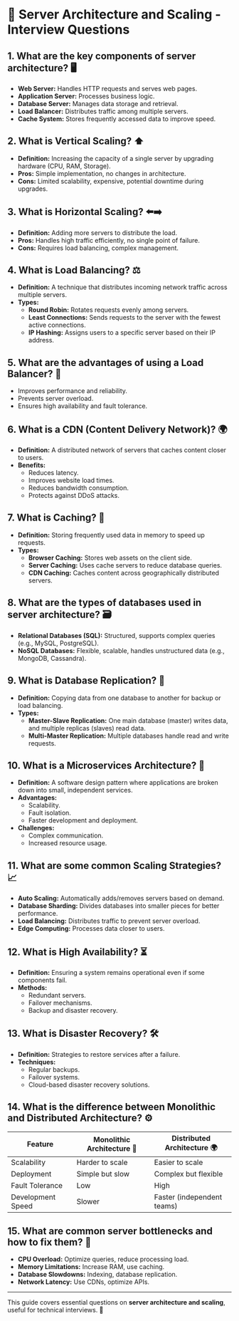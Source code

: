# 🏢 Server Architecture and Scaling - Interview Questions

## 1. What are the key components of server architecture? 🖥️
- **Web Server:** Handles HTTP requests and serves web pages.
- **Application Server:** Processes business logic.
- **Database Server:** Manages data storage and retrieval.
- **Load Balancer:** Distributes traffic among multiple servers.
- **Cache System:** Stores frequently accessed data to improve speed.

## 2. What is Vertical Scaling? ⬆️
- **Definition:** Increasing the capacity of a single server by upgrading hardware (CPU, RAM, Storage).
- **Pros:** Simple implementation, no changes in architecture.
- **Cons:** Limited scalability, expensive, potential downtime during upgrades.

## 3. What is Horizontal Scaling? ⬅️➡️
- **Definition:** Adding more servers to distribute the load.
- **Pros:** Handles high traffic efficiently, no single point of failure.
- **Cons:** Requires load balancing, complex management.

## 4. What is Load Balancing? ⚖️
- **Definition:** A technique that distributes incoming network traffic across multiple servers.
- **Types:**
  - **Round Robin:** Rotates requests evenly among servers.
  - **Least Connections:** Sends requests to the server with the fewest active connections.
  - **IP Hashing:** Assigns users to a specific server based on their IP address.

## 5. What are the advantages of using a Load Balancer? 🚀
- Improves performance and reliability.
- Prevents server overload.
- Ensures high availability and fault tolerance.

## 6. What is a CDN (Content Delivery Network)? 🌍
- **Definition:** A distributed network of servers that caches content closer to users.
- **Benefits:**
  - Reduces latency.
  - Improves website load times.
  - Reduces bandwidth consumption.
  - Protects against DDoS attacks.

## 7. What is Caching? 🔄
- **Definition:** Storing frequently used data in memory to speed up requests.
- **Types:**
  - **Browser Caching:** Stores web assets on the client side.
  - **Server Caching:** Uses cache servers to reduce database queries.
  - **CDN Caching:** Caches content across geographically distributed servers.

## 8. What are the types of databases used in server architecture? 🗃️
- **Relational Databases (SQL):** Structured, supports complex queries (e.g., MySQL, PostgreSQL).
- **NoSQL Databases:** Flexible, scalable, handles unstructured data (e.g., MongoDB, Cassandra).

## 9. What is Database Replication? 🔀
- **Definition:** Copying data from one database to another for backup or load balancing.
- **Types:**
  - **Master-Slave Replication:** One main database (master) writes data, and multiple replicas (slaves) read data.
  - **Multi-Master Replication:** Multiple databases handle read and write requests.

## 10. What is a Microservices Architecture? 🏢
- **Definition:** A software design pattern where applications are broken down into small, independent services.
- **Advantages:**
  - Scalability.
  - Fault isolation.
  - Faster development and deployment.
- **Challenges:**
  - Complex communication.
  - Increased resource usage.

## 11. What are some common Scaling Strategies? 📈
- **Auto Scaling:** Automatically adds/removes servers based on demand.
- **Database Sharding:** Divides databases into smaller pieces for better performance.
- **Load Balancing:** Distributes traffic to prevent server overload.
- **Edge Computing:** Processes data closer to users.

## 12. What is High Availability? ⏳
- **Definition:** Ensuring a system remains operational even if some components fail.
- **Methods:**
  - Redundant servers.
  - Failover mechanisms.
  - Backup and disaster recovery.

## 13. What is Disaster Recovery? 🛠️
- **Definition:** Strategies to restore services after a failure.
- **Techniques:**
  - Regular backups.
  - Failover systems.
  - Cloud-based disaster recovery solutions.

## 14. What is the difference between Monolithic and Distributed Architecture? ⚙️
| Feature       | Monolithic Architecture 🏩 | Distributed Architecture 🌍 |
|--------------|----------------|----------------|
| Scalability  | Harder to scale | Easier to scale |
| Deployment  | Simple but slow | Complex but flexible |
| Fault Tolerance | Low | High |
| Development Speed | Slower | Faster (independent teams) |

## 15. What are common server bottlenecks and how to fix them? 🚦
- **CPU Overload:** Optimize queries, reduce processing load.
- **Memory Limitations:** Increase RAM, use caching.
- **Database Slowdowns:** Indexing, database replication.
- **Network Latency:** Use CDNs, optimize APIs.

---
This guide covers essential questions on **server architecture and scaling**, useful for technical interviews. 🚀



